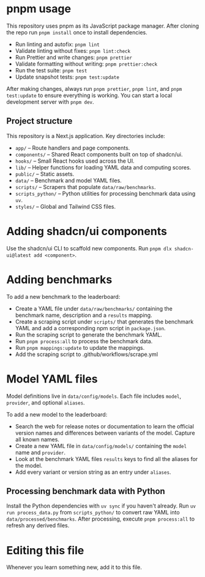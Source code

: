 # pnpm usage

This repository uses pnpm as its JavaScript package manager.
After cloning the repo run `pnpm install` once to install dependencies.

- Run linting and autofix: `pnpm lint`
- Validate linting without fixes: `pnpm lint:check`
- Run Prettier and write changes: `pnpm prettier`
- Validate formatting without writing: `pnpm prettier:check`
- Run the test suite: `pnpm test`
- Update snapshot tests: `pnpm test:update`

After making changes, always run `pnpm prettier`, `pnpm lint`, and `pnpm test:update` to ensure everything is working.
You can start a local development server with `pnpm dev`.

## Project structure

This repository is a Next.js application. Key directories include:

- `app/` – Route handlers and page components.
- `components/` – Shared React components built on top of shadcn/ui.
- `hooks/` – Small React hooks used across the UI.
- `lib/` – Helper functions for loading YAML data and computing scores.
- `public/` – Static assets.
- `data/` – Benchmark and model YAML files.
- `scripts/` – Scrapers that populate `data/raw/benchmarks`.
- `scripts_python/` – Python utilities for processing benchmark data using `uv`.
- `styles/` – Global and Tailwind CSS files.

# Adding shadcn/ui components

Use the shadcn/ui CLI to scaffold new components. Run `pnpm dlx shadcn-ui@latest add <component>`.

# Adding benchmarks

To add a new benchmark to the leaderboard:

- Create a YAML file under `data/raw/benchmarks/` containing the benchmark name, description and a `results` mapping.
- Create a scraping script under `scripts/` that generates the benchmark YAML and
  add a corresponding npm script in `package.json`.
- Run the scraping script to generate the benchmark YAML.
- Run `pnpm process:all` to process the benchmark data.
- Run `pnpm mappings:update` to update the mappings.
- Add the scraping script to .github/workflows/scrape.yml

# Model YAML files

Model definitions live in `data/config/models`. Each file includes `model`, `provider`, and optional `aliases`.

To add a new model to the leaderboard:

- Search the web for release notes or documentation to learn the official version names and differences between variants of the model. Capture all known names.
- Create a new YAML file in `data/config/models/` containing the `model` name and `provider`.
- Look at the benchmark YAML files `results` keys to find all the aliases for the model.
- Add every variant or version string as an entry under `aliases`.

## Processing benchmark data with Python

Install the Python dependencies with `uv sync` if you haven't already.
Run `uv run process_data.py` from `scripts_python/` to convert raw YAML into `data/processed/benchmarks`.
After processing, execute `pnpm process:all` to refresh any derived files.

# Editing this file

Whenever you learn something new, add it to this file.

